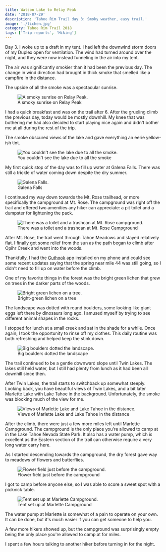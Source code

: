 ```yaml
---
title: Watson Lake to Relay Peak
date: '2018-07-29'
description: 'Tahoe Rim Trail day 3: Smoky weather, easy trail.'
image: './lichen.jpg'
category: Tahoe Rim Trail 2018
tags: ['Trip reports', 'Hiking']
---
```


Day 3. I woke up to a draft in my tent. I had left the downwind storm doors of my Duplex open for ventilation. The wind had turned around over the night, and they were now instead funneling in the air into my tent.

The air was significantly smokier than it had been the previous day. The change in wind direction had brought in thick smoke that smelled like a campfire in the distance.

The upside of all the smoke was a spectacular sunrise.

<figure>
  <img src="smoky-sunrise.jpg" alt="A smoky sunrise on Relay Peak.">
  <figcaption>A smoky sunrise on Relay Peak</figcaption>
</figure>

I had a quick breakfast and was on the trail after 6. After the grueling climb the previous day, today would be mostly downhill. My knee that was bothering me had also decided to start playing nice again and didn't bother me at all during the rest of the trip.

The smoke obscured views of the lake and gave everything an eerie yellow-ish tint.

<figure>
  <img src="lake-obstructed-by-smoke.jpg" alt="You couldn't see the lake due to all the smoke.">
  <figcaption>You couldn't see the lake due to all the smoke</figcaption>
</figure>

My first quick stop of the day was to fill up water at Galena Falls. There was still a trickle of water coming down despite the dry summer.

<figure>
  <img src="galena-falls.jpg" alt="Galena Falls.">
  <figcaption>Galena Falls</figcaption>
</figure>

I continued my way down towards the Mt. Rose trailhead, or more specifically the campground at Mt. Rose. The campground was right off the trail and offered two amenities any hiker can appreciate: a pit toilet and a dumpster for lightening the pack.

<figure>
  <img src="double-dumpster.jpg" alt="There was a toilet and a trashcan at Mt. Rose campground.">
  <figcaption>There was a toilet and a trashcan at Mt. Rose Campground</figcaption>
</figure>

After Mt. Rose, the trail went through Tahoe Meadows and stayed relatively flat. I finally got some relief from the sun as the path began to climb after Opihr Creek and went into the woods.

Thankfully, I had the [Guthook](https://atlasguides.com/guthook-guides/) app installed on my phone and could see some recent updates saying that the spring near mile 44 was still going, so I didn't need to fill up on water before the climb.

One of my favorite things in the forest was the bright green lichen that grew on trees in the darker parts of the woods.

<figure>
  <img src="lichen.jpg" alt="Bright green lichen on a tree.">
  <figcaption>Bright-green lichen on a tree</figcaption>
</figure>

The landscape was dotted with round boulders, some looking like giant eggs left there by dinosaurs long ago. I amused myself by trying to see different animal shapes in the rocks.

I stopped for lunch at a small creek and sat in the shade for a while. Once again, I took the opportunity to rinse off my clothes. This daily routine was both refreshing and helped keep the stink down.

<figure>
  <img src="big-boulders.jpg" alt="Big boulders dotted the landscape.">
  <figcaption>Big boulders dotted the landscape</figcaption>
</figure>

The trail continued to be a gentle downward slope until Twin Lakes. The lakes still held water, but I still had plenty from lunch as it had been all downhill since then.

After Twin Lakes, the trail starts to switchback up somewhat steeply. Looking back, you have beautiful views of Twin Lakes, and a bit later Marlette Lake with Lake Tahoe in the background. Unfortunately, the smoke was blocking much of the view for me.

<figure>
  <img src="marlette-lake-and-lake-tahoe.jpg" alt="Views of Marlette Lake and Lake Tahoe in the distance.">
  <figcaption>Views of Marlette Lake and Lake Tahoe in the distance</figcaption>
</figure>

After the climb, there were just a few more miles left until Marlette Campground. The campground is the only place you're allowed to camp at in the Lake Tahoe Nevada State Park. It also has a water pump, which is excellent as the Eastern section of the trail can otherwise require a very long water carry here.

As I started descending towards the campground, the dry forest gave way to meadows of flowers and butterflies.

<figure>
  <img src="flower-field.jpg" alt="Flower field just before the campground.">
  <figcaption>Flower field just before the campground</figcaption>
</figure>

I got to camp before anyone else, so I was able to score a sweet spot with a picknick table.

<figure>
  <img src="marlette-campground.jpg" alt="Tent set up at Marlette Campground.">
  <figcaption>Tent set up at Marlette Campground</figcaption>
</figure>

The water pump at Marlette is somewhat of a pain to operate on your own. It can be done, but it's much easier if you can get someone to help you.

A few more hikers showed up, but the campground was surprisingly empty being the only place you're allowed to camp at for miles.

I spent a few hours talking to another hiker before turning in for the night.
